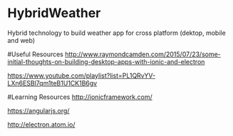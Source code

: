 # HybridWeather
Hybrid technology to build weather app for cross platform (dektop, mobile and web)

#Useful Resources
http://www.raymondcamden.com/2015/07/23/some-initial-thoughts-on-building-desktop-apps-with-ionic-and-electron

https://www.youtube.com/playlist?list=PL1QRvYV-LXn6ESBl7qm1teB1U1CK1B6gv

#Learning Resources
http://ionicframework.com/

https://angularjs.org/

http://electron.atom.io/


